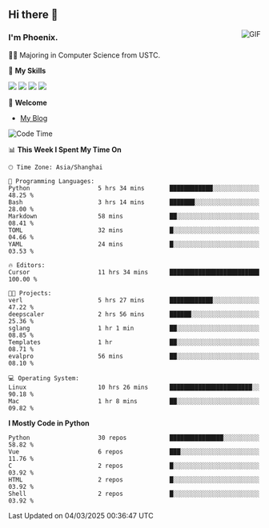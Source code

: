 ## Hi there 👋
<img align="right" alt="GIF" src="https://raw.githubusercontent.com/JoeyBling/JoeyBling/master/pic/pusheencode.gif" />

### I'm Phoenix.

👨‍🎓 Majoring in Computer Science from USTC.

🌟 **My Skills**

![](https://img.shields.io/badge/-Python-3e74a2?style=flat-square&logo=Python&logoColor=fff)
![](https://img.shields.io/badge/-C++-9f62a5?style=flat&logo=cplusplus&logoColor=white)
![](https://img.shields.io/badge/-Linux-185886?style=flat-square&logo=Linux&logoColor=fff)
![](https://img.shields.io/badge/-Rust-ff4136?style=flat-square&logo=Rust&logoColor=fff)

💬 **Welcome**

- [My Blog](https://ysy-phoenix.github.io/)

<!--START_SECTION:waka-->
![Code Time](http://img.shields.io/badge/Code%20Time-1%2C237%20hrs%2040%20mins-blue)

📊 **This Week I Spent My Time On** 

```text
🕑︎ Time Zone: Asia/Shanghai

💬 Programming Languages: 
Python                   5 hrs 34 mins       ████████████░░░░░░░░░░░░░   48.25 % 
Bash                     3 hrs 14 mins       ███████░░░░░░░░░░░░░░░░░░   28.00 % 
Markdown                 58 mins             ██░░░░░░░░░░░░░░░░░░░░░░░   08.41 % 
TOML                     32 mins             █░░░░░░░░░░░░░░░░░░░░░░░░   04.66 % 
YAML                     24 mins             █░░░░░░░░░░░░░░░░░░░░░░░░   03.53 % 

🔥 Editors: 
Cursor                   11 hrs 34 mins      █████████████████████████   100.00 % 

🐱‍💻 Projects: 
verl                     5 hrs 27 mins       ████████████░░░░░░░░░░░░░   47.22 % 
deepscaler               2 hrs 56 mins       ██████░░░░░░░░░░░░░░░░░░░   25.36 % 
sglang                   1 hr 1 min          ██░░░░░░░░░░░░░░░░░░░░░░░   08.85 % 
Templates                1 hr                ██░░░░░░░░░░░░░░░░░░░░░░░   08.71 % 
evalpro                  56 mins             ██░░░░░░░░░░░░░░░░░░░░░░░   08.10 % 

💻 Operating System: 
Linux                    10 hrs 26 mins      ███████████████████████░░   90.18 % 
Mac                      1 hr 8 mins         ██░░░░░░░░░░░░░░░░░░░░░░░   09.82 % 
```

**I Mostly Code in Python** 

```text
Python                   30 repos            ███████████████░░░░░░░░░░   58.82 % 
Vue                      6 repos             ███░░░░░░░░░░░░░░░░░░░░░░   11.76 % 
C                        2 repos             █░░░░░░░░░░░░░░░░░░░░░░░░   03.92 % 
HTML                     2 repos             █░░░░░░░░░░░░░░░░░░░░░░░░   03.92 % 
Shell                    2 repos             █░░░░░░░░░░░░░░░░░░░░░░░░   03.92 % 
```




 Last Updated on 04/03/2025 00:36:47 UTC
<!--END_SECTION:waka-->

<!--
**ysy-phoenix/ysy-phoenix** is a ✨ _special_ ✨ repository because its `README.md` (this file) appears on your GitHub profile.

Here are some ideas to get you started:

- 🔭 I’m currently working on ...
- 🌱 I’m currently learning ...
- 👯 I’m looking to collaborate on ...
- 🤔 I’m looking for help with ...
- 💬 Ask me about ...
- 📫 How to reach me: ...
- 😄 Pronouns: ...
- ⚡ Fun fact: ...
-->

